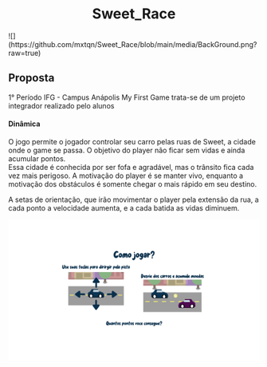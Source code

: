 <h1 align="center"> Sweet_Race </h1>
![](https://github.com/mxtqn/Sweet_Race/blob/main/media/BackGround.png?raw=true)

## Proposta 
1° Período IFG - Campus Anápolis
My First Game trata-se de um projeto integrador realizado pelo alunos

#### Dinâmica

  O jogo permite o jogador controlar seu carro pelas ruas de Sweet, a cidade onde o game se passa. O objetivo do player não ficar sem vidas e ainda acumular pontos.  
  Essa cidade é conhecida por ser fofa e agradável, mas o trânsito fica cada vez mais perigoso. A motivação do player é se manter vivo,  enquanto a motivação dos obstáculos é somente chegar o mais rápido em seu destino.

A setas de orientação, que irão movimentar o player pela extensão da rua, a cada ponto a velocidade aumenta, e a cada batida as vidas diminuem.

![](https://github.com/mxtqn/Sweet_Race/blob/main/media/ComoJogar.png?raw=true)

